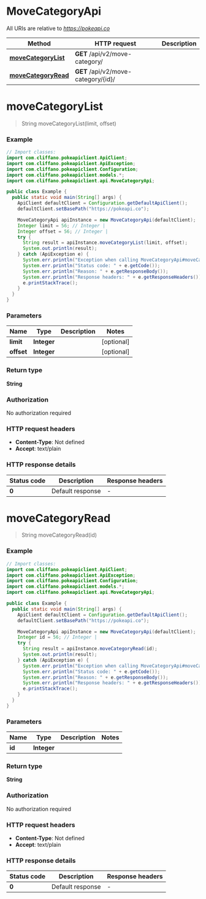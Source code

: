 # MoveCategoryApi

All URIs are relative to *https://pokeapi.co*

| Method | HTTP request | Description |
|------------- | ------------- | -------------|
| [**moveCategoryList**](MoveCategoryApi.md#moveCategoryList) | **GET** /api/v2/move-category/ |  |
| [**moveCategoryRead**](MoveCategoryApi.md#moveCategoryRead) | **GET** /api/v2/move-category/{id}/ |  |


<a id="moveCategoryList"></a>
# **moveCategoryList**
> String moveCategoryList(limit, offset)



### Example
```java
// Import classes:
import com.cliffano.pokeapiclient.ApiClient;
import com.cliffano.pokeapiclient.ApiException;
import com.cliffano.pokeapiclient.Configuration;
import com.cliffano.pokeapiclient.models.*;
import com.cliffano.pokeapiclient.api.MoveCategoryApi;

public class Example {
  public static void main(String[] args) {
    ApiClient defaultClient = Configuration.getDefaultApiClient();
    defaultClient.setBasePath("https://pokeapi.co");

    MoveCategoryApi apiInstance = new MoveCategoryApi(defaultClient);
    Integer limit = 56; // Integer | 
    Integer offset = 56; // Integer | 
    try {
      String result = apiInstance.moveCategoryList(limit, offset);
      System.out.println(result);
    } catch (ApiException e) {
      System.err.println("Exception when calling MoveCategoryApi#moveCategoryList");
      System.err.println("Status code: " + e.getCode());
      System.err.println("Reason: " + e.getResponseBody());
      System.err.println("Response headers: " + e.getResponseHeaders());
      e.printStackTrace();
    }
  }
}
```

### Parameters

| Name | Type | Description  | Notes |
|------------- | ------------- | ------------- | -------------|
| **limit** | **Integer**|  | [optional] |
| **offset** | **Integer**|  | [optional] |

### Return type

**String**

### Authorization

No authorization required

### HTTP request headers

 - **Content-Type**: Not defined
 - **Accept**: text/plain

### HTTP response details
| Status code | Description | Response headers |
|-------------|-------------|------------------|
| **0** | Default response |  -  |

<a id="moveCategoryRead"></a>
# **moveCategoryRead**
> String moveCategoryRead(id)



### Example
```java
// Import classes:
import com.cliffano.pokeapiclient.ApiClient;
import com.cliffano.pokeapiclient.ApiException;
import com.cliffano.pokeapiclient.Configuration;
import com.cliffano.pokeapiclient.models.*;
import com.cliffano.pokeapiclient.api.MoveCategoryApi;

public class Example {
  public static void main(String[] args) {
    ApiClient defaultClient = Configuration.getDefaultApiClient();
    defaultClient.setBasePath("https://pokeapi.co");

    MoveCategoryApi apiInstance = new MoveCategoryApi(defaultClient);
    Integer id = 56; // Integer | 
    try {
      String result = apiInstance.moveCategoryRead(id);
      System.out.println(result);
    } catch (ApiException e) {
      System.err.println("Exception when calling MoveCategoryApi#moveCategoryRead");
      System.err.println("Status code: " + e.getCode());
      System.err.println("Reason: " + e.getResponseBody());
      System.err.println("Response headers: " + e.getResponseHeaders());
      e.printStackTrace();
    }
  }
}
```

### Parameters

| Name | Type | Description  | Notes |
|------------- | ------------- | ------------- | -------------|
| **id** | **Integer**|  | |

### Return type

**String**

### Authorization

No authorization required

### HTTP request headers

 - **Content-Type**: Not defined
 - **Accept**: text/plain

### HTTP response details
| Status code | Description | Response headers |
|-------------|-------------|------------------|
| **0** | Default response |  -  |

